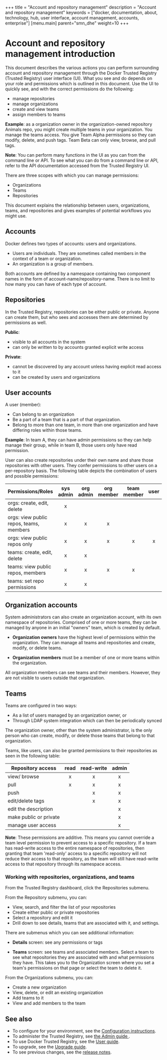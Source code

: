 +++
title = "Account and repository management"
description = "Account and repository management"
keywords = ["docker, documentation, about, technology, hub, user interface, account management, accounts, enterprise"]
[menu.main]
parent="smn_dhe"
weight=10
+++

# Account and repository management introduction

This document describes the various actions you can perform surrounding account
and repository management through the Docker Trusted Registry (Trusted Registry)
user interface (UI). What you see and do depends on your role and
permissions which is outlined in this document. Use the UI to quickly see, and
with the correct permissions do the following:

* manage repositories
* manage organizations
* create and view teams
* assign members to teams

**Example**: as a organization owner in the organization-owned repository
Animals repo, you might create multiple teams in your organization. You manage
the teams access. You give Team Alpha permissions so they can modify,
delete, and push tags. Team Beta can only view, browse, and pull tags.

**Note**: You can perform many functions in the UI as you can from the
command line or API. To see what you can do from a command line or API, refer to
the API documentation accessed from the Trusted Registry UI.

There are three scopes with which you can manage permissions:
* Organizations
* Teams
* Repositories

This document explains the relationship between users, organizations, teams,
and repositories and gives examples of potential workflows you might use.

## Accounts

Docker defines two types of accounts: users and organizations.

* Users are individuals. They are sometimes called members in the context of a team or organization.
* An organization is a group of members.

Both accounts are defined by a namespace containing two component names in the
form of account-name/repository-name. There is no limit to how many you can have of each type of account.

## Repositories

In the Trusted Registry, repositories can be either public or private. Anyone can  create them, but who sees and accesses them are determined by permissions as well.

**Public**:

* visible to all accounts in the system
* can only be written to by accounts granted explicit write access

**Private**:

* cannot be discovered by any account unless having explicit read access to it
* can be created by users and organizations

## User accounts

A user (member):
* Can belong to an organization
* Be a part of a team that is a part of that organization.
* Belong to more than one team, in more than one organization and have differing roles within those teams.

**Example**:
In team A, they can have admin permissions so they can help manage their group,
while in team B, those users only have read permission.  

User can also create repositories under their own name and share those
repositories with other users. They confer permissions to other users on a
per-repository basis. The following table depicts the combination of users and possible permissions:  

| Permissions/Roles                       | sys admin | org admin | org member | team member | user |
|-----------------------------------------|:---------:|:---------:|:----------:|:-----------:|:----:|
| orgs: create, edit, delete              |     x     |           |            |             |      |
| orgs: view public repos, teams, members |     x     |     x     |      x     |             |      |
| orgs: view public repos only            |     x     |     x     |      x     |      x      |   x  |
| teams: create, edit, delete             |     x     |     x     |            |             |      |
| teams: view public  repos, members      |     x     |     x     |      x     |      x      |      |
| teams: set repo permissions             |     x     |     x     |            |             |      |

## Organization accounts

System administrators can also create an organization account, with its own
namespace of repositories. Comprised of one or more teams, they can be managed
by anyone in an initial "owners" team, which is created by default.

* **Organization owners** have the highest level of permissions within the
organization. They can manage all teams and repositories and create, modify,
or delete teams.

* **Organization members** must be a member of one or more teams within the
organization.  

All organization members can see teams and their members. However, they are not
visible to users outside that organization.

## Teams

Teams are configured in two ways:

* As a list of users managed by an organization owner, or
* Through LDAP system integration which can then be periodically synced

The organization owner, other than the system administrator, is the only person
who can create, modify, or delete those teams that belong to that organization.

Teams, like users, can also be granted permissions to their repositories as seen in the  following table:

| Repository access      | read | read-write | admin |
|------------------------|:----:|:----------:|:-----:|
| view/ browse           |   x  |      x     |   x   |
| pull                   |   x  |      x     |   x   |
| push                   |      |      x     |   x   |
| edit/delete tags       |      |      x     |   x   |
| edit the description   |      |            |   x   |
| make public or private |      |            |   x   |
| manage user access     |      |            |   x   |

  **Note**: These permissions are additive. This means you cannot override a team level permission to prevent access to a specific repository. If a team has read-write access to the entire namespace of repositories, then granting that team 'read-only' access to a specific repository will not reduce their access to that repository, as the team will still have read-write access to that repository through its namespace access.

### Working with repositories, organizations, and teams

From the Trusted Registry dashboard, click the Repositories submenu.

From the Repository submenu, you can:

* View, search, and filter the list of your repositories
* Create either public or private repositories
* Select a repository and edit it
* Drill down to see details, teams that are associated with it, and settings.  

There are submenus which you can see additional information:

* **Details** screen: see any permissions or tags

* **Teams** screen: see teams and associated members. Select a team to see what repositories they are associated with and what permissions they have. This takes you to the Organization screen where you set a team's permissions on that page or select the team to delete it.

From the Organizations submenu, you can:

* Create a new organization
* View, delete, or edit an existing organization
* Add teams to it
* View  and add members to the team

## See also

* To configure for your environment, see the
[Configuration instructions](configuration.md).
* To administer the Trusted Registry, see [the Admin guide ](adminguide.md).
* To use Docker Trusted Registry, see the [User guide](userguide.md).
* To upgrade, see the [Upgrade guide](install/upgrade.md).
* To see previous changes, see the [release notes](release-notes.md).



<!---
\\Todo:
--->
